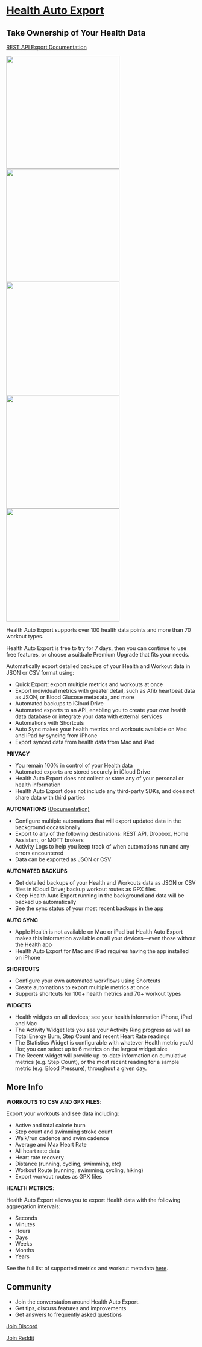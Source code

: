 # [Health Auto Export](https://apple.co/3iqbU2d)

## Take Ownership of Your Health Data

[REST API Export Documentation](https://github.com/Lybron/health-auto-export/wiki)

<p float="left">
<img src="https://user-images.githubusercontent.com/1955361/213919964-5b68b780-e7de-4323-b772-3a30bf95e399.png" width="300">
<img src="https://user-images.githubusercontent.com/1955361/213919864-40d00bec-3fb8-4932-8f9c-b49803a64dd4.png" width="300">
<img src="https://user-images.githubusercontent.com/1955361/213920132-1850ada2-9f21-4045-9f99-47e2dbae99df.png" width="300">
<img src="https://user-images.githubusercontent.com/1955361/213920136-f913abd6-af02-4d0c-90e9-9b4da77f8e1e.png" width="300">
<img src="https://user-images.githubusercontent.com/1955361/213920137-cae9b404-9b03-4a6c-8125-ffd2cd44e8c6.png" width="300">

</p>

Health Auto Export supports over 100 health data points and more than 70 workout types. 

Health Auto Export is free to try for 7 days, then you can continue to use free features, or choose a suitbale Premium Upgrade that fits your needs.

Automatically export detailed backups of your Health and Workout data in JSON or CSV format using:

- Quick Export: export multiple metrics and workouts at once
- Export individual metrics with greater  detail, such as Afib heartbeat data as JSON, or Blood Glucose metadata, and more
- Automated backups to iCloud Drive
- Automated exports to an API, enabling you to create your own health data database or integrate your data with external services
- Automations with Shortcuts 
- Auto Sync makes your health metrics and workouts available on Mac and iPad by syncing from iPhone
- Export synced data from health data from Mac and iPad

**PRIVACY**
- You remain 100% in control of your Health data
- Automated exports are stored securely in iCloud Drive
- Health Auto Export does not collect or store any of your personal or health information
- Health Auto Export does not include any third-party SDKs, and does not share data with third parties

**AUTOMATIONS** [(Documentation)](https://github.com/Lybron/health-auto-export/wiki)
- Configure multiple automations that will export updated data in the background occassionally
- Export to any of the following destinations: REST API, Dropbox, Home Assistant, or MQTT brokers
- Activity Logs to help you keep track of when automations run and any errors encountered
- Data can be exported as JSON or CSV

**AUTOMATED BACKUPS**
- Get detailed backups of your Health and Workouts data as JSON or CSV files in iCloud Drive; backup workout routes as GPX files
- Keep Health Auto Export running in the background and data will be backed up automatically
- See the sync status of your most recent backups in the app

**AUTO SYNC**
- Apple Health is not available on Mac or iPad but Health Auto Export makes this information available on all your devices—even those without the Health app
- Health Auto Export for Mac and iPad requires having the app installed on iPhone 

**SHORTCUTS**
- Configure your own automated workflows using Shortcuts
- Create automations to export multiple metrics at once
- Supports shortcuts for 100+ health metrics and 70+ workout types 

**WIDGETS**
- Health widgets on all devices; see your health information iPhone, iPad and Mac
- The Activity Widget lets you see your Activity Ring progress as well as Total Energy Burn, Step Count and recent Heart Rate readings
- The Statistics Widget is configurable with whatever Health metric you’d like; you can select up to 6 metrics on the largest widget size
- The Recent widget will provide up-to-date information on cumulative metrics (e.g. Step Count), or the most recent reading for a sample metric (e.g. Blood Pressure), throughout a given day.

## More Info

**WORKOUTS TO CSV AND GPX FILES**:

Export your workouts and see data including:
- Active and total calorie burn
- Step count and swimming stroke count
- Walk/run cadence and swim cadence
- Average and Max Heart Rate
- All heart rate data 
- Heart rate recovery
- Distance (running, cycling, swimming, etc)
- Workout Route (running, swimming, cycling, hiking)
- Export workout routes as GPX files

**HEALTH METRICS**:

Health Auto Export allows you to export Health data with the following aggregation intervals:

- Seconds
- Minutes
- Hours
- Days
- Weeks
- Months
- Years

See the full list of supported metrics and workout metadata [here](https://github.com/Lybron/health-auto-export/wiki/Supported-Data).

## Community

- Join the converstation around Health Auto Export.
- Get tips, discuss features and improvements
- Get answers to frequently asked questions

[Join Discord](https://discord.gg/PY7urEVDnj)

[Join Reddit](https://www.reddit.com/r/healthautoexport/)

